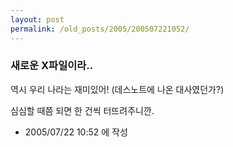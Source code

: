 ```yaml
---
layout: post
permalink: /old_posts/2005/200507221052/
---
```


### 새로운 X파일이라..

역시 우리 나라는 재미있어! (데스노트에 나온 대사였던가?)

심심할 때쯤 되면 한 건씩 터뜨려주니깐.





- 2005/07/22 10:52 에 작성